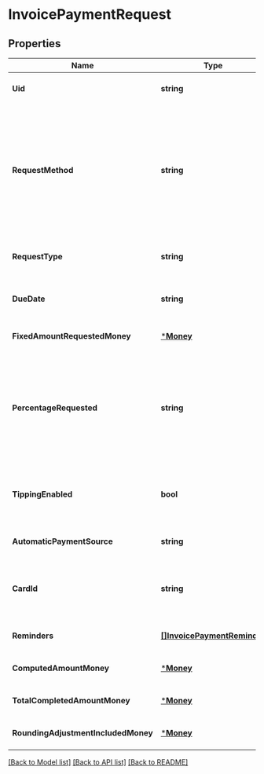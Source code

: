# InvoicePaymentRequest

## Properties
Name | Type | Description | Notes
------------ | ------------- | ------------- | -------------
**Uid** | **string** | The Square-generated ID of the payment request in an &#x60;invoice&#x60;. | [optional] [default to null]
**RequestMethod** | **string** | Indicates how Square processes the payment request. DEPRECATED at version 2021-01-21. Replaced by the &#x60;Invoice.delivery_method&#x60; and &#x60;InvoicePaymentRequest.automatic_payment_source&#x60; fields.  One of the following is required when creating an invoice: - (Recommended) The &#x60;delivery_method&#x60; field of the invoice. To configure an automatic payment, the &#x60;automatic_payment_source&#x60; field of the payment request is also required. - This &#x60;request_method&#x60; field. Note that &#x60;invoice&#x60; objects returned in responses do not include &#x60;request_method&#x60;. See [InvoiceRequestMethod](#type-invoicerequestmethod) for possible values | [optional] [default to null]
**RequestType** | **string** | Identifies the payment request type. This type defines how the payment request amount is determined. This field is required to create a payment request. See [InvoiceRequestType](#type-invoicerequesttype) for possible values | [optional] [default to null]
**DueDate** | **string** | The due date (in the invoice location&#x27;s time zone) for the payment request, in &#x60;YYYY-MM-DD&#x60; format.  After this date, the invoice becomes overdue. This field is required to create a payment request. | [optional] [default to null]
**FixedAmountRequestedMoney** | [***Money**](Money.md) |  | [optional] [default to null]
**PercentageRequested** | **string** | Specifies the amount for the payment request in percentage:  - When the payment &#x60;request_type&#x60; is &#x60;DEPOSIT&#x60;, it is the percentage of the order total amount. - When the payment &#x60;request_type&#x60; is &#x60;INSTALLMENT&#x60;, it is the percentage of the order total less  the deposit, if requested. The sum of the &#x60;percentage_requested&#x60; in all installment  payment requests must be equal to 100.  You cannot specify this when the payment &#x60;request_type&#x60; is &#x60;BALANCE&#x60; or when the  payment request specifies the &#x60;fixed_amount_requested_money&#x60; field. | [optional] [default to null]
**TippingEnabled** | **bool** | If set to true, the Square-hosted invoice page (the &#x60;public_url&#x60; field of the invoice)  provides a place for the customer to pay a tip.   This field is allowed only on the final payment request   and the payment &#x60;request_type&#x60; must be &#x60;BALANCE&#x60; or &#x60;INSTALLMENT&#x60;. | [optional] [default to null]
**AutomaticPaymentSource** | **string** | The payment method for an automatic payment.  The default value is &#x60;NONE&#x60;. See [InvoiceAutomaticPaymentSource](#type-invoiceautomaticpaymentsource) for possible values | [optional] [default to null]
**CardId** | **string** | The ID of the card on file to charge for the payment request. To get the customer’s card on file, use the &#x60;customer_id&#x60; of the invoice recipient to call &#x60;RetrieveCustomer&#x60; in the Customers API. Then, get the ID of the target card from the &#x60;cards&#x60; field in the response. | [optional] [default to null]
**Reminders** | [**[]InvoicePaymentReminder**](InvoicePaymentReminder.md) | A list of one or more reminders to send for the payment request. | [optional] [default to null]
**ComputedAmountMoney** | [***Money**](Money.md) |  | [optional] [default to null]
**TotalCompletedAmountMoney** | [***Money**](Money.md) |  | [optional] [default to null]
**RoundingAdjustmentIncludedMoney** | [***Money**](Money.md) |  | [optional] [default to null]

[[Back to Model list]](../README.md#documentation-for-models) [[Back to API list]](../README.md#documentation-for-api-endpoints) [[Back to README]](../README.md)

